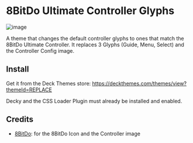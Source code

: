# 8BitDo Ultimate Controller Glyphs

![image](preview.png)

A theme that changes the default controller glyphs to ones that match the 8BitDo Ultimate Controller. It replaces 3 Glyphs (Guide, Menu, Select) and the Controller Config image.

## Install

Get it from the Deck Themes store:
https://deckthemes.com/themes/view?themeId=REPLACE

Decky and the CSS Loader Plugin must already be installed and enabled.

## Credits

- [8BitDo](https://www.8bitdo.com/): for the 8BitDo Icon and the Controller image
